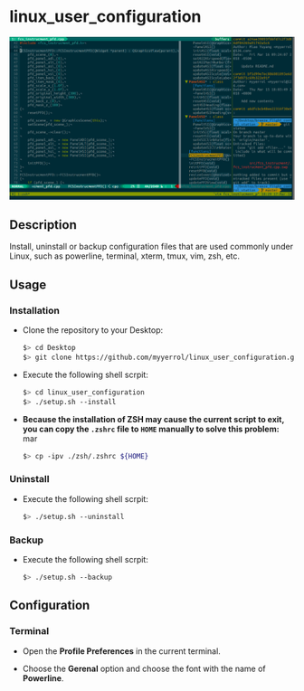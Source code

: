 # linux_user_configuration

![linux_user_configuration](.images/linux_user_configuration.png)

## Description

Install, uninstall or backup configuration files that are used commonly under Linux, such as powerline, terminal, xterm, tmux, vim, zsh, etc.

## Usage

### Installation

- Clone the repository to your Desktop:

  ```bash
  $> cd Desktop
  $> git clone https://github.com/myyerrol/linux_user_configuration.git
  ```

- Execute the following shell scrpit:

  ```bash
  $> cd linux_user_configuration
  $> ./setup.sh --install
  ```

- **Because the installation of ZSH may cause the current script to exit, you can copy the `.zshrc` file to `HOME` manually to solve this problem:**
mar
  ```bash
  $> cp -ipv ./zsh/.zshrc ${HOME}
  ```

### Uninstall

- Execute the following shell scrpit:

  ```bash
  $> ./setup.sh --uninstall
  ```

### Backup

- Execute the following shell scrpit:

  ```bash
  $> ./setup.sh --backup
  ```

## Configuration

### Terminal

- Open the **Profile Preferences** in the current terminal.

- Choose the **Gerenal** option and choose the font with the name of **Powerline**.
